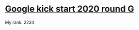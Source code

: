 # [Google kick start 2020 round G](https://codingcompetitions.withgoogle.com/kickstart/round/00000000001a0069)

My rank: 2234
